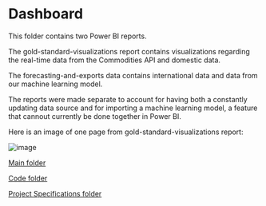 # Dashboard

This folder contains two Power BI reports.

The gold-standard-visualizations report contains visualizations regarding the real-time data from the Commodities API and domestic data.

The forecasting-and-exports data contains international data and data from our machine learning model.

The reports were made separate to account for having both a constantly updating data source and for importing a machine learning model, a feature that cannout currently be done together in Power BI.

Here is an image of one page from gold-standard-visualizations report:

![image](https://user-images.githubusercontent.com/94391711/154579310-0c092801-ff49-4cba-9bcf-48a3747151a1.png)


[Main folder](https://github.com/stuckerdev10/capstone-project-gold-standard)

[Code folder](https://github.com/stuckerdev10/capstone-project-gold-standard/tree/main/code)

[Project Specifications folder](https://github.com/stuckerdev10/capstone-project-gold-standard/tree/main/Project%20Specifications)

